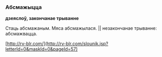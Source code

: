 ### Абсмажыцца
**дзеяслоў, закончанае трыванне**

Стаць абсмажаным. Мяса абсмажылася. || незакончанае трыванне: абсмажвацца.

<a rel="author">[http://rv-blr.com/](http://rv-blr.com/slounik.jsp?letterId=0&maskId=0&pageId=57)</a>
